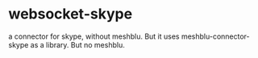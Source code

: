 # websocket-skype
a connector for skype, without meshblu. But it uses meshblu-connector-skype as a library. But no meshblu.
